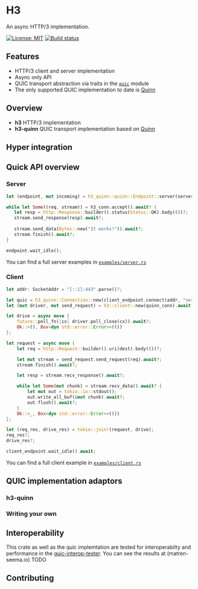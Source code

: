 # H3

An async HTTP/3 implementation.

[![License: MIT](https://img.shields.io/badge/License-MIT-blue.svg)](LICENSE)
[![Build status](https://github.com/hyperium/h3/workflows/CI/badge.svg)](https://github.com/hyperium/h3/actions?query=workflow%3ACI)

## Features

* HTTP/3 client and server implementation
* Async only API
* QUIC transport abstraction via traits in the [`quic`](https://github.com/hyperium/h3/h3/src/quic.rs) module
* The only supported QUIC implementation to date is [Quinn](https://github.com/quinn-rs/quinn)

## Overview

* **h3** HTTP/3 implementation
* **h3-quinn** QUIC transport implementation based on [Quinn](https://github.com/quinn-rs/quinn/)

## Hyper integration

## Quick API overview

### Server

```rust
let (endpoint, mut incoming) = h3_quinn::quinn::Endpoint::server(server_config, "[::]:443".parse()?)?;

while let Some((req, stream)) = h3_conn.accept().await? {
   let resp = http::Response::builder().status(Status::OK).body(())?;
   stream.send_response(resp).await?;
   
   stream.send_data(Bytes::new("It works!")).await?;
   stream.finish().await?;
}

endpoint.wait_idle();
```

You can find a full server examples in [`examples/server.rs`](https://github.com/hyperium/h3/examples/server.rs)

### Client

``` rust
let addr: SocketAddr = "[::1]:443".parse()?;

let quic = h3_quinn::Connection::new(client_endpoint.connect(addr, "server")?.await?);
let (mut driver, mut send_request) = h3::client::new(quinn_conn).await?;

let drive = async move {
    future::poll_fn(|cx| driver.poll_close(cx)).await?;
    Ok::<(), Box<dyn std::error::Error>>(())
};

let request = async move {
    let req = http::Request::builder().uri(dest).body(())?;

    let mut stream = send_request.send_request(req).await?;
    stream.finish().await?;

    let resp = stream.recv_response().await?;

    while let Some(mut chunk) = stream.recv_data().await? {
        let mut out = tokio::io::stdout();
        out.write_all_buf(&mut chunk).await?;
        out.flush().await?;
    }
    Ok::<_, Box<dyn std::error::Error>>(())
};

let (req_res, drive_res) = tokio::join!(request, drive);
req_res?;
drive_res?;

client_endpoint.wait_idle().await;
```

You can find a full client example in [`examples/client.rs`](https://github.com/hyperium/h3/examples/client.rs)

## QUIC implementation adaptors

### h3-quinn

### Writing your own

## Interoperability

This crate as well as the quic implemtation are tested for interoperabilty and performance in the [quic-interop-tester](TODO). You can see the results at (matren-seema.io) TODO

## Contributing
